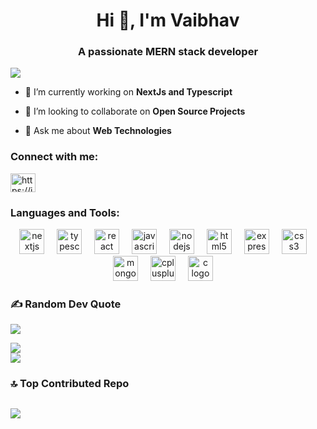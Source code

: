 <h1 align="center">Hi 👋, I'm Vaibhav</h1>
<h3 align="center">A passionate MERN stack developer</h3>

[![](https://visitcount.itsvg.in/api?id=vaibhavgarg25&icon=0&color=0)](https://visitcount.itsvg.in)

- 🔭 I’m currently working on **NextJs and Typescript**

- 👯 I’m looking to collaborate on **Open Source Projects**

- 💬 Ask me about **Web Technologies**

<h3 align="left">Connect with me:</h3>
<p align="left">
<a href="https://linkedin.com/in/https://img.shields.io/badge/linkedin-%230077b5.svg?logo=linkedin&logocolor=white)](https://linkedin.com/in/vaibhav-garg-0b778a2a2" target="blank"><img align="center" src="https://raw.githubusercontent.com/rahuldkjain/github-profile-readme-generator/master/src/images/icons/Social/linked-in-alt.svg" alt="https://img.shields.io/badge/linkedin-%230077b5.svg?logo=linkedin&logocolor=white)](https://linkedin.com/in/vaibhav-garg-0b778a2a2" height="30" width="40" /></a>
</p>

<h3 align="left">Languages and Tools:</h3>
<div align="center">
  <img src="https://skillicons.dev/icons?i=nextjs" height="40" alt="nextjs logo"  />
  <img width="12" />
  <img src="https://cdn.jsdelivr.net/gh/devicons/devicon/icons/typescript/typescript-original.svg" height="40" alt="typescript logo"  />
  <img width="12" />
  <img src="https://cdn.jsdelivr.net/gh/devicons/devicon/icons/react/react-original.svg" height="40" alt="react logo"  />
  <img width="12" />
  <img src="https://cdn.jsdelivr.net/gh/devicons/devicon/icons/javascript/javascript-original.svg" height="40" alt="javascript logo"  />
  <img width="12" />
  <img src="https://cdn.jsdelivr.net/gh/devicons/devicon/icons/nodejs/nodejs-original.svg" height="40" alt="nodejs logo"  />
  <img width="12" />
  <img src="https://cdn.jsdelivr.net/gh/devicons/devicon/icons/html5/html5-original.svg" height="40" alt="html5 logo"  />
  <img width="12" />
  <img src="https://skillicons.dev/icons?i=express" height="40" alt="express logo"  />
  <img width="12" />
  <img src="https://cdn.jsdelivr.net/gh/devicons/devicon/icons/css3/css3-original.svg" height="40" alt="css3 logo"  />
  <img width="12" />
  <img src="https://cdn.jsdelivr.net/gh/devicons/devicon/icons/mongodb/mongodb-original.svg" height="40" alt="mongodb logo"  />
  <img width="12" />
  <img src="https://cdn.jsdelivr.net/gh/devicons/devicon/icons/cplusplus/cplusplus-original.svg" height="40" alt="cplusplus logo"  />
  <img width="12" />
  <img src="https://cdn.jsdelivr.net/gh/devicons/devicon/icons/c/c-original.svg" height="40" alt="c logo"  />
  <img width="12" />
</div>

### ✍️ Random Dev Quote
![](https://quotes-github-readme.vercel.app/api?type=horizontal&theme=radical)

![](https://github-readme-stats.vercel.app/api?username=vaibhavgarg25&theme=great-gatsby&hide_border=false&include_all_commits=false&count_private=false)<br/>
![](https://github-readme-streak-stats.herokuapp.com/?user=vaibhavgarg25&theme=great-gatsby&hide_border=false)<br/>
### 🔝 Top Contributed Repo
![](https://github-contributor-stats.vercel.app/api?username=vaibhavgarg25&limit=5&theme=dark&combine_all_yearly_contributions=true)
---


